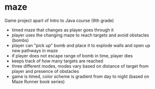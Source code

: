# maze
Game project apart of Intro to Java course (9th grade)
- timed maze that changes as player goes through it
- player uses the changing maze to reach targets and avoid obstacles (bombs)
- player can "pick up" bomb and place it to explode walls and open up new pathways in maze
- if player does not escape range of bomb in time, player dies
- keeps track of how many targets are reached
- three different modes, modes vary based on distance of target from player and presence of obstacles
- game is timed, color scheme is gradient from day to night (based on Maze Runner book series)
